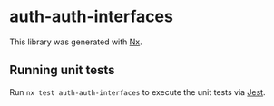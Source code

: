 # auth-auth-interfaces

This library was generated with [Nx](https://nx.dev).

## Running unit tests

Run `nx test auth-auth-interfaces` to execute the unit tests via [Jest](https://jestjs.io).
